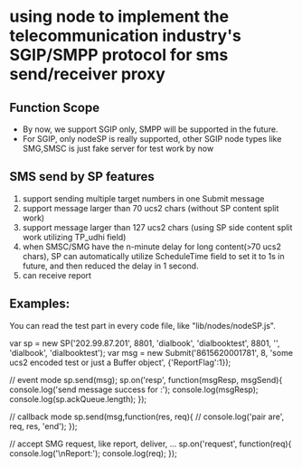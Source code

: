 using node to implement the telecommunication industry's SGIP/SMPP protocol for sms send/receiver proxy
==============

Function Scope
-------

* By now, we support SGIP only, SMPP will be supported in the future.
* For SGIP, only nodeSP is really supported, other SGIP node types like SMG,SMSC is just fake server for test work by now


SMS send by SP features
-----------

1. support sending multiple target numbers in one Submit message
2. support message larger than 70 ucs2 chars (without SP content split work)
3. support message larger than 127 ucs2 chars (using SP side content split work utilizing TP_udhi field)
4. when SMSC/SMG have the n-minute delay for long content(>70 ucs2 chars), SP can automatically utilize ScheduleTime field to set it to 1s in future, and then reduced the delay in 1 second.
5. can receive report


Examples:
-------

  You can read the test part in every code file, like "lib/nodes/nodeSP.js".

  var sp = new SP('202.99.87.201', 8801, 'dialbook', 'dialbooktest', 8801, '', 'dialbook', 'dialbooktest');
  var msg = new Submit('8615620001781', 8, 'some ucs2 encoded test or just a Buffer object', {'ReportFlag':1});

  // event mode
  sp.send(msg);
  sp.on('resp', function(msgResp, msgSend){
    console.log('send message success for :');
    console.log(msgResp);
    console.log(sp.ackQueue.length);
  });

  // callback mode
  sp.send(msg,function(res, req){
    // console.log('pair are', req, res, 'end');
  });

  // accept SMG request, like report, deliver, ...
  sp.on('request', function(req){
    console.log('\nReport:');
    console.log(req);
  });

